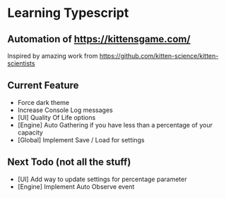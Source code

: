 # Learning Typescript

## Automation of https://kittensgame.com/

Inspired by amazing work from https://github.com/kitten-science/kitten-scientists

## Current Feature

- Force dark theme
- Increase Console Log messages
- [UI] Quality Of Life options
- [Engine] Auto Gathering if you have less than a percentage of your capacity
- [Global] Implement Save / Load for settings


## Next Todo (not all the stuff)

- [UI] Add way to update settings for percentage parameter
- [Engine] Implement Auto Observe event
